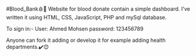 #Blood_Bank🩸💉
Website for blood donate contain a simple dashboard. I've written it using HTML, CSS, JavaScript, PHP and mySql database.

To sign in:-
User: Ahmed Mohsen
password: 123456789

Anyone can fork it adding or develop it for example adding health departments.✔️😊
